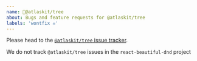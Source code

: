 ```yaml
---
name: 🌲@atlaskit/tree
about: Bugs and feature requests for @atlaskit/tree
labels: 'wontfix ☠️'
---
```


Please head to the [`@atlaskit/tree` issue tracker](https://ecosystem.skorpland.net/servicedesk/customer/portal/24/create/236).

We do not track `@atlaskit/tree` issues in the `react-beautiful-dnd` project
